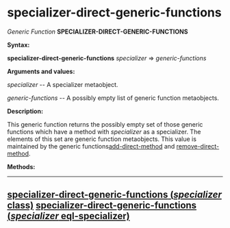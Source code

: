 specializer-direct-generic-functions
====================================

*Generic Function* **SPECIALIZER-DIRECT-GENERIC-FUNCTIONS**

**Syntax:**

**specializer-direct-generic-functions** *specializer* => *generic-functions*

**Arguments and values:**

*specializer* -- A specializer metaobject.

*generic-functions* -- A possibly empty list of generic function metaobjects.

**Description:**

This generic function returns the possibly empty set of those generic functions which have a method with *specializer* as a specializer. The elements of this set are generic function metaobjects. This value is maintained by the generic functions[add-direct-method](/docs/meta-object-protocol/add-direct-method) and [remove-direct-method](/docs/meta-object-protocol/remove-direct-method).

**Methods:**

  -------------------------------------------------------------------------------------------------------------------------------------
  [**specializer-direct-generic-functions** (*specializer* class)](/docs/meta-object-protocol/specializer-direct-generic-functions-class)
  [**specializer-direct-generic-functions** (*specializer* eql-specializer)](/docs/meta-object-protocol/specializer-direct-generic-functions-eql-specializer)
  -------------------------------------------------------------------------------------------------------------------------------------


